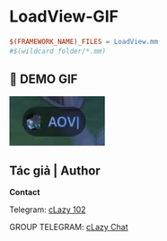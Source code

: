 # LoadView-GIF


```makefile
$(FRAMEWORK_NAME)_FILES = LoadView.mm 
#$(wildcard folder/*.mm) 
```

## 📸 DEMO GIF

![Demo Alert](https://raw.githubusercontent.com/cLazy102/LoadView-GIF/refs/heads/main/Demo.gif)



## Tác giả | Author

**Contact**

Telegram: [cLazy 102](https://t.me/lazyvna)  

GROUP TELEGRAM: [cLazy Chat](https://t.me/clazychat)  


